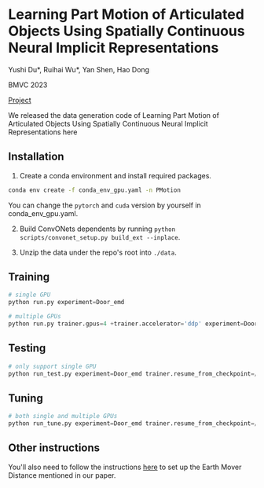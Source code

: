 # Learning Part Motion of Articulated Objects Using Spatially Continuous Neural Implicit Representations

Yushi Du*, Ruihai Wu*, Yan Shen, Hao Dong

BMVC 2023

[Project](https://ut-austin-rpl.github.io/Ditto/)

We released the data generation code of Learning Part Motion of Articulated Objects Using Spatially 
Continuous Neural Implicit Representations here

## Installation

1. Create a conda environment and install required packages.

```bash
conda env create -f conda_env_gpu.yaml -n PMotion
```

You can change the `pytorch` and `cuda` version by yourself in conda_env_gpu.yaml.

2. Build ConvONets dependents by running `python scripts/convonet_setup.py build_ext --inplace`.

3. Unzip the data under the repo's root into `./data`.

## Training

```Python
# single GPU
python run.py experiment=Door_emd

# multiple GPUs
python run.py trainer.gpus=4 +trainer.accelerator='ddp' experiment=Door_emd

```

## Testing

```Python
# only support single GPU
python run_test.py experiment=Door_emd trainer.resume_from_checkpoint=/path/to/trained/model/
```

## Tuning

```Python
# both single and multiple GPUs
python run_tune.py experiment=Door_emd trainer.resume_from_checkpoint=/path/to/trained/model/
```

## Other instructions

You'll also need to follow the instructions [here](https://github.com/daerduoCarey/PyTorchEMD) to set up the Earth Mover 
Distance mentioned in our paper.